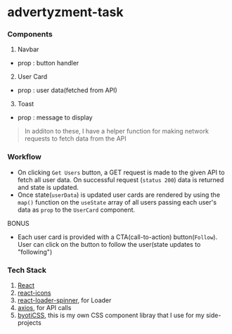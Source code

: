 # advertyzment-task

### Components
1. Navbar
  - prop : button handler
2. User Card
  - prop : user data(fetched from API)
3. Toast
  - prop : message to display

> In additon to these, I have a helper function for making network requests to fetch data from the API

### Workflow

- On clicking `Get Users` button, a GET request is made to the given API to fetch all user data. On successful request (`status 200`) data is returned and state is updated.
- Once state(`userData`) is updated user cards are rendered by using the `map()` function on the `useState` array of all users passing each user's data as `prop` to the `UserCard` component. 

BONUS 

- Each user card is provided with a CTA(call-to-action) button(`Follow`). User can click on the button to follow the user(state updates to "following")

### Tech Stack
1. [React](https://reactjs.org/)
2. [react-icons](https://react-icons.github.io/react-icons/)
3. [react-loader-spinner](https://github.com/mhnpd/react-loader-spinner), for Loader
4. [axios](https://axios-http.com/docs/intro), for API calls
5. [byotiCSS](https://github.com/SlaYpoint/byotiCSS), this is my own CSS component libray that I use for my side-projects